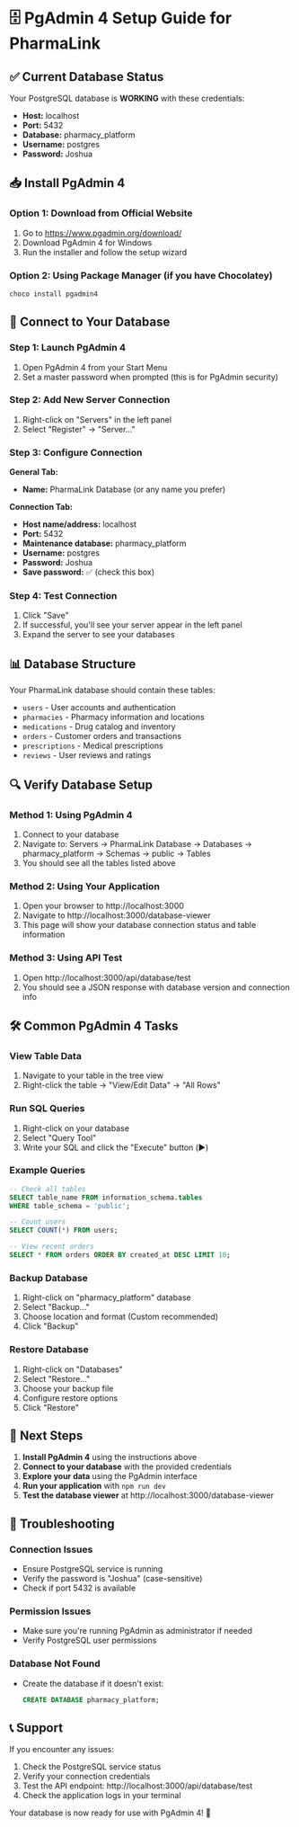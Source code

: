 # 🗄️ PgAdmin 4 Setup Guide for PharmaLink

## ✅ Current Database Status
Your PostgreSQL database is **WORKING** with these credentials:
- **Host:** localhost
- **Port:** 5432
- **Database:** pharmacy_platform
- **Username:** postgres
- **Password:** Joshua

## 📥 Install PgAdmin 4

### Option 1: Download from Official Website
1. Go to https://www.pgadmin.org/download/
2. Download PgAdmin 4 for Windows
3. Run the installer and follow the setup wizard

### Option 2: Using Package Manager (if you have Chocolatey)
```powershell
choco install pgadmin4
```

## 🔗 Connect to Your Database

### Step 1: Launch PgAdmin 4
1. Open PgAdmin 4 from your Start Menu
2. Set a master password when prompted (this is for PgAdmin security)

### Step 2: Add New Server Connection
1. Right-click on "Servers" in the left panel
2. Select "Register" → "Server..."

### Step 3: Configure Connection
**General Tab:**
- **Name:** PharmaLink Database (or any name you prefer)

**Connection Tab:**
- **Host name/address:** localhost
- **Port:** 5432
- **Maintenance database:** pharmacy_platform
- **Username:** postgres
- **Password:** Joshua
- **Save password:** ✅ (check this box)

### Step 4: Test Connection
1. Click "Save"
2. If successful, you'll see your server appear in the left panel
3. Expand the server to see your databases

## 📊 Database Structure

Your PharmaLink database should contain these tables:
- `users` - User accounts and authentication
- `pharmacies` - Pharmacy information and locations
- `medications` - Drug catalog and inventory
- `orders` - Customer orders and transactions
- `prescriptions` - Medical prescriptions
- `reviews` - User reviews and ratings

## 🔍 Verify Database Setup

### Method 1: Using PgAdmin 4
1. Connect to your database
2. Navigate to: Servers → PharmaLink Database → Databases → pharmacy_platform → Schemas → public → Tables
3. You should see all the tables listed above

### Method 2: Using Your Application
1. Open your browser to http://localhost:3000
2. Navigate to http://localhost:3000/database-viewer
3. This page will show your database connection status and table information

### Method 3: Using API Test
1. Open http://localhost:3000/api/database/test
2. You should see a JSON response with database version and connection info

## 🛠️ Common PgAdmin 4 Tasks

### View Table Data
1. Navigate to your table in the tree view
2. Right-click the table → "View/Edit Data" → "All Rows"

### Run SQL Queries
1. Right-click on your database
2. Select "Query Tool"
3. Write your SQL and click the "Execute" button (▶️)

### Example Queries
```sql
-- Check all tables
SELECT table_name FROM information_schema.tables 
WHERE table_schema = 'public';

-- Count users
SELECT COUNT(*) FROM users;

-- View recent orders
SELECT * FROM orders ORDER BY created_at DESC LIMIT 10;
```

### Backup Database
1. Right-click on "pharmacy_platform" database
2. Select "Backup..."
3. Choose location and format (Custom recommended)
4. Click "Backup"

### Restore Database
1. Right-click on "Databases"
2. Select "Restore..."
3. Choose your backup file
4. Configure restore options
5. Click "Restore"

## 🚀 Next Steps

1. **Install PgAdmin 4** using the instructions above
2. **Connect to your database** with the provided credentials
3. **Explore your data** using the PgAdmin interface
4. **Run your application** with `npm run dev`
5. **Test the database viewer** at http://localhost:3000/database-viewer

## 🔧 Troubleshooting

### Connection Issues
- Ensure PostgreSQL service is running
- Verify the password is "Joshua" (case-sensitive)
- Check if port 5432 is available

### Permission Issues
- Make sure you're running PgAdmin as administrator if needed
- Verify PostgreSQL user permissions

### Database Not Found
- Create the database if it doesn't exist:
  ```sql
  CREATE DATABASE pharmacy_platform;
  ```

## 📞 Support
If you encounter any issues:
1. Check the PostgreSQL service status
2. Verify your connection credentials
3. Test the API endpoint: http://localhost:3000/api/database/test
4. Check the application logs in your terminal

Your database is now ready for use with PgAdmin 4! 🎉
